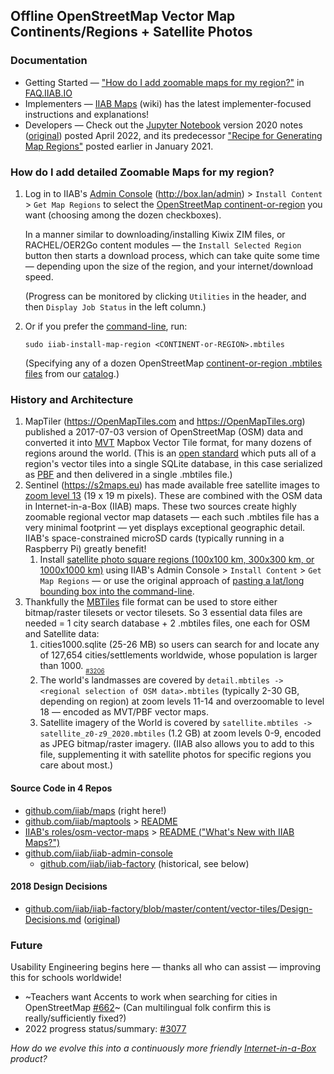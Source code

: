 ## Offline OpenStreetMap Vector Map Continents/Regions + Satellite Photos

### Documentation

- Getting Started — ["How do I add zoomable maps for my region?"](https://wiki.iiab.io/go/FAQ#How_do_I_add_zoomable_maps_for_my_region%3F) in [FAQ.IIAB.IO](https://wiki.iiab.io/go/FAQ)
- Implementers — [IIAB Maps](https://github.com/iiab/iiab/wiki/IIAB-Maps) (wiki) has the latest implementer-focused instructions and explanations!
- Developers — Check out the [Jupyter Notebook](https://github.com/iiab/maps/blob/master/osm-source/jupyter-code/maps.ipynb) version 2020 notes ([original](https://github.com/georgejhunt/maps/blob/maps7.3/osm-source/jupyter-code/maps.ipynb)) posted April 2022, and its predecessor ["Recipe for Generating Map Regions"](https://github.com/iiab/maps/wiki) posted earlier in January 2021.

### How do I add detailed Zoomable Maps for my region?

1. Log in to IIAB's [Admin Console](https://wiki.iiab.io/go/FAQ#What_are_the_default_passwords?) (http://box.lan/admin) > `Install Content` > `Get Map Regions` to select the [OpenStreetMap continent-or-region](https://github.com/iiab/iiab/issues/3111#issuecomment-1101975788) you want (choosing among the dozen checkboxes).

   In a manner similar to downloading/installing Kiwix ZIM files, or RACHEL/OER2Go content modules &mdash; the `Install Selected Region` button then starts a download process, which can take quite some time &mdash; depending upon the size of the region, and your internet/download speed.

   (Progress can be monitored by clicking `Utilities` in the header, and then `Display Job Status` in the left column.)

2. Or if you prefer the [command-line](https://github.com/iiab/maps/blob/master/osm-source/pages/viewer/scripts/iiab-install-map-region), run:

   `sudo iiab-install-map-region <CONTINENT-or-REGION>.mbtiles`

   (Specifying any of a dozen OpenStreetMap [continent-or-region .mbtiles files](https://github.com/iiab/iiab/wiki/IIAB-Maps#where-are-iiab-maps-stored) from our [catalog](https://github.com/iiab/iiab/wiki/IIAB-Maps#how-do-i-upgrade-an-iiab-map-pack).)

### History and Architecture

1. MapTiler (https://OpenMapTiles.com and https://OpenMapTiles.org) published a 2017-07-03 version of OpenStreetMap (OSM) data and converted it into [MVT](https://www.mapbox.com/vector-tiles/) Mapbox Vector Tile format, for many dozens of regions around the world.  (This is an [open standard](https://www.mapbox.com/vector-tiles/specification/) which puts all of a region's vector tiles into a single SQLite database, in this case serialized as [PBF](https://wiki.openstreetmap.org/wiki/PBF_Format) and then delivered in a single .mbtiles file.)
2. Sentinel (https://s2maps.eu) has made available free satellite images to [zoom level 13](https://wiki.openstreetmap.org/wiki/Zoom_levels) (19 x 19 m pixels).  These are combined with the OSM data in Internet-in-a-Box (IIAB) maps.  These two sources create highly zoomable regional vector map datasets &mdash; each such .mbtiles file has a very minimal footprint &mdash; yet displays exceptional geographic detail.  IIAB's space-constrained microSD cards (typically running in a Raspberry Pi) greatly benefit!
   1. Install [satellite photo square regions (100x100 km, 300x300 km, or 1000x1000 km)](https://github.com/iiab/iiab/wiki/IIAB-Maps) using IIAB's Admin Console > `Install Content` > `Get Map Regions` &mdash; or use the original approach of [pasting a lat/long bounding box into the command-line](https://github.com/iiab/iiab/wiki/IIAB-Maps#how-do-i-install-map-packs-and-satellite-photo-regions-on-iiab-80-).
4. Thankfully the [MBTiles](https://github.com/mapbox/mbtiles-spec) file format can be used to store either bitmap/raster tilesets or vector tilesets.  So 3 essential data files are needed = 1 city search database + 2 .mbtiles files, one each for OSM and Satellite data:
   1. cities1000.sqlite (25-26 MB) so users can search for and locate any of 127,654 cities/settlements worldwide, whose population is larger than 1000.  <sub><sub>[#3206](https://github.com/iiab/iiab/issues/3206)</sub></sub>
   2. The world's landmasses are covered by `detail.mbtiles -> <regional selection of OSM data>.mbtiles` (typically 2-30 GB, depending on region) at zoom levels 11-14 and overzoomable to level 18 — encoded as MVT/PBF vector maps.
   3. Satellite imagery of the World is covered by `satellite.mbtiles -> satellite_z0-z9_2020.mbtiles` (1.2 GB) at zoom levels 0-9, encoded as JPEG bitmap/raster imagery.  (IIAB also allows you to add to this file, supplementing it with satellite photos for specific regions you care about most.)

#### Source Code in 4 Repos

  - [github.com/iiab/maps](https://github.com/iiab/maps) (right here!)
  - [github.com/iiab/maptools](https://github.com/iiab/maptools) > [README](https://github.com/iiab/maptools#readme)
  - [IIAB's roles/osm-vector-maps](https://github.com/iiab/iiab/tree/master/roles/osm-vector-maps) > [README ("What's New with IIAB Maps?")](https://github.com/iiab/iiab/tree/master/roles/osm-vector-maps#readme)
  - [github.com/iiab/iiab-admin-console](https://github.com/iiab/iiab-admin-console/search?q=osm)
    - [github.com/iiab/iiab-factory](https://github.com/iiab/iiab-factory/search?q=osm) (historical, see below)

#### 2018 Design Decisions

  - [github.com/iiab/iiab-factory/blob/master/content/vector-tiles/Design-Decisions.md](https://github.com/iiab/iiab-factory/blob/master/content/vector-tiles/Design-Decisions.md) ([original](https://github.com/georgejhunt/iiab-factory/blob/vector-maps/content/vector-tiles/Design-Decisions.md))

### Future

Usability Engineering begins here &mdash; thanks all who can assist &mdash; improving this for schools worldwide!
  - ~Teachers want Accents to work when searching for cities in OpenStreetMap [#662](https://github.com/iiab/iiab/issues/662)~ (Can multilingual folk confirm this is really/sufficiently fixed?)
  - 2022 progress status/summary: [#3077](https://github.com/iiab/iiab/issues/3077)

_How do we evolve this into a continuously more friendly [Internet-in-a-Box](https://internet-in-a-box.org/) product?_
